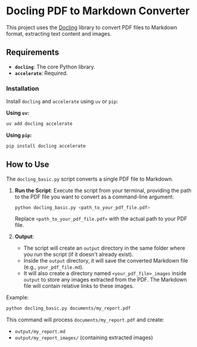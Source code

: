 # Docling PDF to Markdown Converter

This project uses the [Docling](https://github.com/docling-project/docling) library to convert PDF files to Markdown format, extracting text content and images.

## Requirements

*   **`docling`**: The core Python library.
*   **`accelerate`**: Required.

### Installation

Install `docling` and `accelerate` using `uv` or `pip`:

**Using `uv`:**

```bash
uv add docling accelerate
```

**Using `pip`:**

```bash
pip install docling accelerate
```

## How to Use

The `docling_basic.py` script converts a single PDF file to Markdown.

1.  **Run the Script**: Execute the script from your terminal, providing the path to the PDF file you want to convert as a command-line argument:

    ```bash
    python docling_basic.py <path_to_your_pdf_file.pdf>
    ```
    Replace `<path_to_your_pdf_file.pdf>` with the actual path to your PDF file.

2.  **Output**:
    *   The script will create an `output` directory in the same folder where you run the script (if it doesn't already exist).
    *   Inside the `output` directory, it will save the converted Markdown file (e.g., `your_pdf_file.md`).
    *   It will also create a directory named `<your_pdf_file>_images` inside `output` to store any images extracted from the PDF. The Markdown file will contain relative links to these images.

Example:
```bash
python docling_basic.py documents/my_report.pdf
```

This command will process `documents/my_report.pdf` and create:
*   `output/my_report.md`
*   `output/my_report_images/` (containing extracted images)
